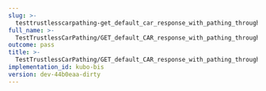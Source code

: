 ```yaml
---
slug: >-
  testtrustlesscarpathing-get_default_car_response_with_pathing_through_unixfs_directory_(format-car)-body
full_name: >-
  TestTrustlessCarPathing/GET_default_CAR_response_with_pathing_through_UnixFS_Directory_(format=car)/Body
outcome: pass
title: >-
  TestTrustlessCarPathing/GET_default_CAR_response_with_pathing_through_UnixFS_Directory_(format=car)/Body
implementation_id: kubo-bis
version: dev-44b0eaa-dirty
---
```


